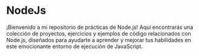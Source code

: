 # NodeJs
¡Bienvenido a mi repositorio de prácticas de Node.js! Aquí encontrarás una colección de proyectos, ejercicios y ejemplos de código relacionados con Node.js, diseñados para ayudarte a aprender y mejorar tus habilidades en este emocionante entorno de ejecución de JavaScript.
